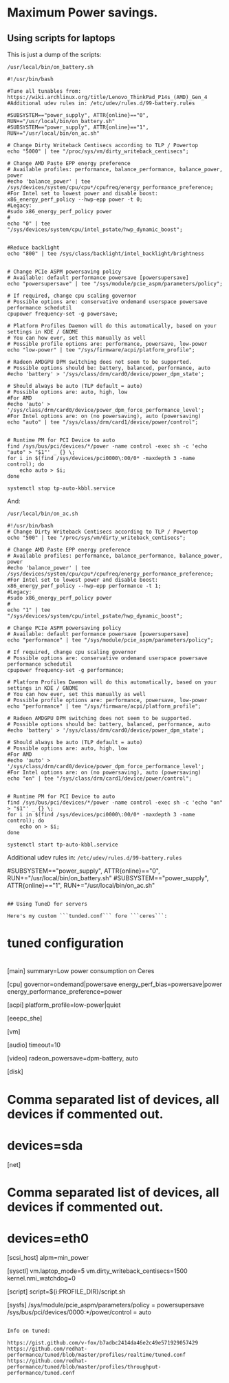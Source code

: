 # Maximum Power savings.

## Using scripts for laptops
This is just a dump of the scripts:

```/usr/local/bin/on_battery.sh```

~~~
#!/usr/bin/bash

#Tune all tunables from: https://wiki.archlinux.org/title/Lenovo_ThinkPad_P14s_(AMD)_Gen_4
#Additional udev rules in: /etc/udev/rules.d/99-battery.rules

#SUBSYSTEM=="power_supply", ATTR{online}=="0", RUN+="/usr/local/bin/on_battery.sh"
#SUBSYSTEM=="power_supply", ATTR{online}=="1", RUN+="/usr/local/bin/on_ac.sh"

# Change Dirty Writeback Centisecs according to TLP / Powertop
echo "5000" | tee "/proc/sys/vm/dirty_writeback_centisecs";

# Change AMD Paste EPP energy preference
# Available profiles: performance, balance_performance, balance_power, power
#echo 'balance_power' | tee /sys/devices/system/cpu/cpu*/cpufreq/energy_performance_preference;
#For Intel set to lowest power and disable boost:
x86_energy_perf_policy --hwp-epp power -t 0;
#Legacy:
#sudo x86_energy_perf_policy power
#
echo "0" | tee "/sys/devices/system/cpu/intel_pstate/hwp_dynamic_boost";


#Reduce backlight
echo "800" | tee /sys/class/backlight/intel_backlight/brightness


# Change PCIe ASPM powersaving policy
# Available: default performance powersave [powersupersave]
echo "powersupersave" | tee "/sys/module/pcie_aspm/parameters/policy";

# If required, change cpu scaling governor
# Possible options are: conservative ondemand userspace powersave performance schedutil
cpupower frequency-set -g powersave;

# Platform Profiles Daemon will do this automatically, based on your settings in KDE / GNOME
# You can how ever, set this manually as well
# Possible profile options are: performance, powersave, low-power
echo "low-power" | tee "/sys/firmware/acpi/platform_profile";

# Radeon AMDGPU DPM switching does not seem to be supported.
# Possible options should be: battery, balanced, performance, auto
#echo 'battery' > '/sys/class/drm/card0/device/power_dpm_state'; 

# Should always be auto (TLP default = auto)
# Possible options are: auto, high, low
#For AMD
#echo 'auto' > '/sys/class/drm/card0/device/power_dpm_force_performance_level';
#For Intel options are: on (no powersaving), auto (powersaving)
echo "auto" | tee "/sys/class/drm/card1/device/power/control";


# Runtime PM for PCI Device to auto
find /sys/bus/pci/devices/*/power -name control -exec sh -c 'echo "auto" > "$1"' _ {} \;
for i in $(find /sys/devices/pci0000\:00/0* -maxdepth 3 -name control); do
    echo auto > $i;
done

systemctl stop tp-auto-kbbl.service
~~~

And:

```/usr/local/bin/on_ac.sh```

~~~
#!/usr/bin/bash
# Change Dirty Writeback Centisecs according to TLP / Powertop
echo "500" | tee "/proc/sys/vm/dirty_writeback_centisecs";

# Change AMD Paste EPP energy preference
# Available profiles: performance, balance_performance, balance_power, power
#echo 'balance_power' | tee /sys/devices/system/cpu/cpu*/cpufreq/energy_performance_preference;
#For Intel set to lowest power and disable boost:
x86_energy_perf_policy --hwp-epp performance -t 1;
#Legacy:
#sudo x86_energy_perf_policy power
#
echo "1" | tee "/sys/devices/system/cpu/intel_pstate/hwp_dynamic_boost";

# Change PCIe ASPM powersaving policy
# Available: default performance powersave [powersupersave]
echo "performance" | tee "/sys/module/pcie_aspm/parameters/policy";

# If required, change cpu scaling governor
# Possible options are: conservative ondemand userspace powersave performance schedutil
cpupower frequency-set -g performance;

# Platform Profiles Daemon will do this automatically, based on your settings in KDE / GNOME
# You can how ever, set this manually as well
# Possible profile options are: performance, powersave, low-power
echo "performance" | tee "/sys/firmware/acpi/platform_profile";

# Radeon AMDGPU DPM switching does not seem to be supported.
# Possible options should be: battery, balanced, performance, auto
#echo 'battery' > '/sys/class/drm/card0/device/power_dpm_state'; 

# Should always be auto (TLP default = auto)
# Possible options are: auto, high, low
#For AMD
#echo 'auto' > '/sys/class/drm/card0/device/power_dpm_force_performance_level';
#For Intel options are: on (no powersaving), auto (powersaving)
echo "on" | tee "/sys/class/drm/card1/device/power/control";


# Runtime PM for PCI Device to auto
find /sys/bus/pci/devices/*/power -name control -exec sh -c 'echo "on" > "$1"' _ {} \;
for i in $(find /sys/devices/pci0000\:00/0* -maxdepth 3 -name control); do
    echo on > $i;
done

systemctl start tp-auto-kbbl.service
~~~

Additional udev rules in: ```/etc/udev/rules.d/99-battery.rules```

#SUBSYSTEM=="power_supply", ATTR{online}=="0", RUN+="/usr/local/bin/on_battery.sh"
#SUBSYSTEM=="power_supply", ATTR{online}=="1", RUN+="/usr/local/bin/on_ac.sh"
~~~

## Using TuneD for servers

Here's my custom ```tunded.conf``` fore ```ceres```:
~~~
#
# tuned configuration
#

[main]
summary=Low power consumption on Ceres

[cpu]
governor=ondemand|powersave
energy_perf_bias=powersave|power
energy_performance_preference=power

[acpi]
platform_profile=low-power|quiet

[eeepc_she]

[vm]

[audio]
timeout=10

[video]
radeon_powersave=dpm-battery, auto

[disk]
# Comma separated list of devices, all devices if commented out.
# devices=sda

[net]
# Comma separated list of devices, all devices if commented out.
# devices=eth0

[scsi_host]
alpm=min_power

[sysctl]
vm.laptop_mode=5
vm.dirty_writeback_centisecs=1500
kernel.nmi_watchdog=0

[script]
script=${i:PROFILE_DIR}/script.sh

[sysfs]
/sys/module/pcie_aspm/parameters/policy = powersupersave
/sys/bus/pci/devices/0000:*/power/control = auto
~~~

Info on tuned:

https://gist.github.com/v-fox/b7adbc2414da46e2c49e571929057429
https://github.com/redhat-performance/tuned/blob/master/profiles/realtime/tuned.conf
https://github.com/redhat-performance/tuned/blob/master/profiles/throughput-performance/tuned.conf



